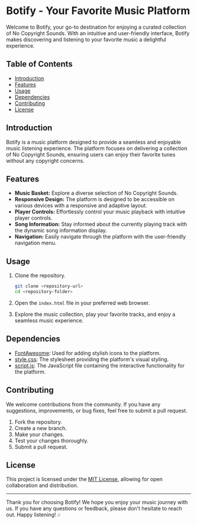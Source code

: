 # Botify - Your Favorite Music Platform

Welcome to Botify, your go-to destination for enjoying a curated collection of No Copyright Sounds. With an intuitive and user-friendly interface, Botify makes discovering and listening to your favorite music a delightful experience.

## Table of Contents

- [Introduction](#introduction)
- [Features](#features)
- [Usage](#usage)
- [Dependencies](#dependencies)
- [Contributing](#contributing)
- [License](#license)

## Introduction

Botify is a music platform designed to provide a seamless and enjoyable music listening experience. The platform focuses on delivering a collection of No Copyright Sounds, ensuring users can enjoy their favorite tunes without any copyright concerns.

## Features

- **Music Basket:** Explore a diverse selection of No Copyright Sounds.
- **Responsive Design:** The platform is designed to be accessible on various devices with a responsive and adaptive layout.
- **Player Controls:** Effortlessly control your music playback with intuitive player controls.
- **Song Information:** Stay informed about the currently playing track with the dynamic song information display.
- **Navigation:** Easily navigate through the platform with the user-friendly navigation menu.

## Usage

1. Clone the repository.
   ```bash
   git clone <repository-url>
   cd <repository-folder>
   ```

2. Open the `index.html` file in your preferred web browser.

3. Explore the music collection, play your favorite tracks, and enjoy a seamless music experience.

## Dependencies

- [FontAwesome](https://fontawesome.com/): Used for adding stylish icons to the platform.
- [style.css](style.css): The stylesheet providing the platform's visual styling.
- [script.js](script.js): The JavaScript file containing the interactive functionality for the platform.

## Contributing

We welcome contributions from the community. If you have any suggestions, improvements, or bug fixes, feel free to submit a pull request.

1. Fork the repository.
2. Create a new branch.
3. Make your changes.
4. Test your changes thoroughly.
5. Submit a pull request.

## License

This project is licensed under the [MIT License](LICENSE), allowing for open collaboration and distribution.

---

Thank you for choosing Botify! We hope you enjoy your music journey with us. If you have any questions or feedback, please don't hesitate to reach out. Happy listening! 🎶
